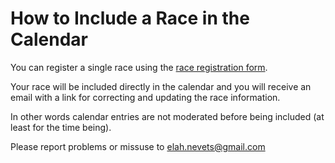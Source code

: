 # How to Include a Race in the Calendar

You can register a single race using the [race registration form](https://goo.gl/forms/cXUINKxCBh88SYSs1).

Your race will be included directly in the calendar and you will receive an email with a link for correcting and updating the race information.

In other words calendar entries are not moderated before being included (at least for the time being).

Please report problems or missuse to <elah.nevets@gmail.com>